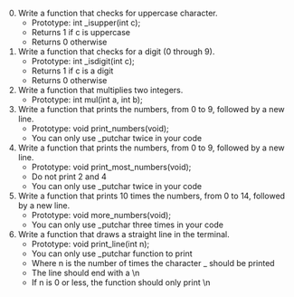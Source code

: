 0. Write a function that checks for uppercase character.
	- Prototype: int _isupper(int c);
	- Returns 1 if c is uppercase
	- Returns 0 otherwise
1. Write a function that checks for a digit (0 through 9).
	- Prototype: int _isdigit(int c);
	- Returns 1 if c is a digit
	- Returns 0 otherwise
2. Write a function that multiplies two integers.
	- Prototype: int mul(int a, int b);
3. Write a function that prints the numbers, from 0 to 9, followed by a new line.
	- Prototype: void print_numbers(void);
	- You can only use _putchar twice in your code
4. Write a function that prints the numbers, from 0 to 9, followed by a new line.
	- Prototype: void print_most_numbers(void);
	- Do not print 2 and 4
	- You can only use _putchar twice in your code
5. Write a function that prints 10 times the numbers, from 0 to 14, followed by a new line.
	- Prototype: void more_numbers(void);
	- You can only use _putchar three times in your code
6. Write a function that draws a straight line in the terminal.
	- Prototype: void print_line(int n);
	- You can only use _putchar function to print
	- Where n is the number of times the character _ should be printed
	- The line should end with a \n
	- If n is 0 or less, the function should only print \n
